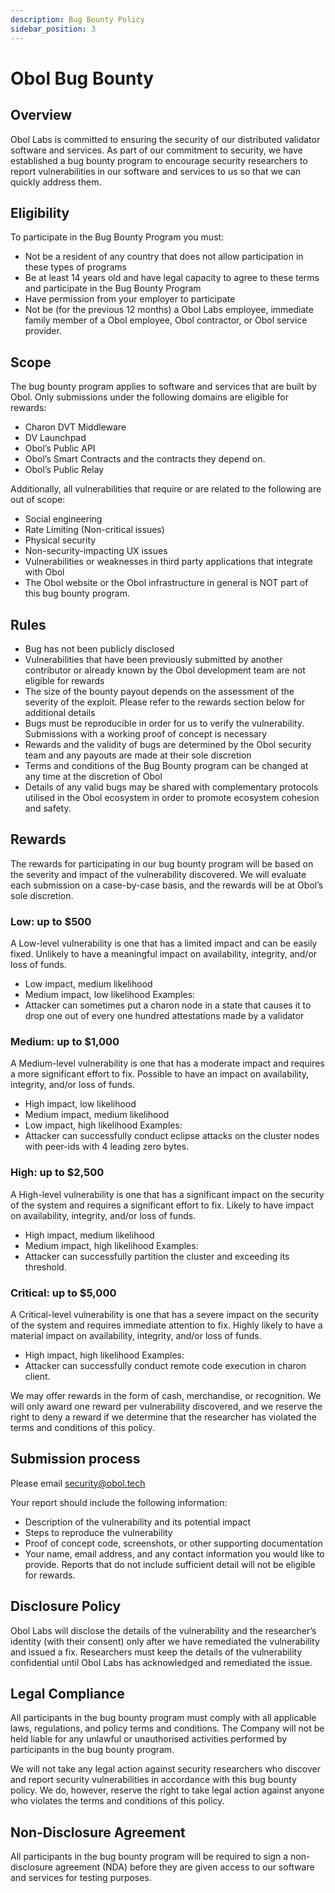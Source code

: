 ```yaml
---
description: Bug Bounty Policy
sidebar_position: 3
---
```


# Obol Bug Bounty

## Overview
Obol Labs is committed to ensuring the security of our distributed validator software and services. As part of our commitment to security, we have established a bug bounty program to encourage security researchers to report vulnerabilities in our software and services to us so that we can quickly address them. 

## Eligibility
To participate in the Bug Bounty Program you must:
- Not be a resident of any country that does not allow participation in these types of programs
- Be at least 14 years old and have legal capacity to agree to these terms and participate in the Bug Bounty Program
- Have permission from your employer to participate
- Not be (for the previous 12 months) a Obol Labs employee, immediate family member of a Obol employee, Obol contractor, or Obol service provider.

## Scope
The bug bounty program applies to software and services that are built by Obol. Only submissions under the following domains are eligible for rewards:
- Charon DVT Middleware
- DV Launchpad
- Obol’s Public API
- Obol’s Smart Contracts and the contracts they depend on.
- Obol’s Public Relay

Additionally, all vulnerabilities that require or are related to the following are out of scope:
- Social engineering
- Rate Limiting (Non-critical issues)
- Physical security
- Non-security-impacting UX issues
- Vulnerabilities or weaknesses in third party applications that integrate with Obol
- The Obol website or the Obol infrastructure in general is NOT part of this bug bounty program.

## Rules
- Bug has not been publicly disclosed
- Vulnerabilities that have been previously submitted by another contributor or already known by the Obol development team are not eligible for rewards
- The size of the bounty payout depends on the assessment of the severity of the exploit. Please refer to the rewards section below for additional details
- Bugs must be reproducible in order for us to verify the vulnerability. Submissions with a working proof of concept is necessary
- Rewards and the validity of bugs are determined by the Obol security team and any payouts are made at their sole discretion
- Terms and conditions of the Bug Bounty program can be changed at any time at the discretion of Obol
- Details of any valid bugs may be shared with complementary protocols utilised in the Obol ecosystem in order to promote ecosystem cohesion and safety.

## Rewards
The rewards for participating in our bug bounty program will be based on the severity and impact of the vulnerability discovered. We will evaluate each submission on a case-by-case basis, and the rewards will be at Obol’s sole discretion.

### Low: up to $500
A Low-level vulnerability is one that has a limited impact and can be easily fixed. Unlikely to have a meaningful impact on availability, integrity, and/or loss of funds.
- Low impact, medium likelihood
- Medium impact, low likelihood
Examples:
- Attacker can sometimes put a charon node in a state that causes it to drop one out of every one hundred attestations made by a validator

### Medium: up to $1,000
A Medium-level vulnerability is one that has a moderate impact and requires a more significant effort to fix. Possible to have an impact on availability, integrity, and/or loss of funds.
- High impact, low likelihood
- Medium impact, medium likelihood
- Low impact, high likelihood
Examples:
- Attacker can successfully conduct eclipse attacks on the cluster nodes with peer-ids with 4 leading zero bytes.

### High: up to $2,500
A High-level vulnerability is one that has a significant impact on the security of the system and requires a significant effort to fix. Likely to have impact on availability, integrity, and/or loss of funds.
- High impact, medium likelihood
- Medium impact, high likelihood
Examples:
- Attacker can successfully partition the cluster and exceeding its threshold.

### Critical: up to $5,000
A Critical-level vulnerability is one that has a severe impact on the security of the system and requires immediate attention to fix. Highly likely to have a material impact on availability, integrity, and/or loss of funds.
- High impact, high likelihood
Examples:
- Attacker can successfully conduct remote code execution in charon client.

We may offer rewards in the form of cash, merchandise, or recognition. We will only award one reward per vulnerability discovered, and we reserve the right to deny a reward if we determine that the researcher has violated the terms and conditions of this policy.

## Submission process 
Please email security@obol.tech

Your report should include the following information:
- Description of the vulnerability and its potential impact
- Steps to reproduce the vulnerability
- Proof of concept code, screenshots, or other supporting documentation
- Your name, email address, and any contact information you would like to provide.
Reports that do not include sufficient detail will not be eligible for rewards.

## Disclosure Policy
Obol Labs will disclose the details of the vulnerability and the researcher’s identity (with their consent) only after we have remediated the vulnerability and issued a fix. Researchers must keep the details of the vulnerability confidential until Obol Labs has acknowledged and remediated the issue.

## Legal Compliance
All participants in the bug bounty program must comply with all applicable laws, regulations, and policy terms and conditions. The Company will not be held liable for any unlawful or unauthorised activities performed by participants in the bug bounty program.

We will not take any legal action against security researchers who discover and report security vulnerabilities in accordance with this bug bounty policy. We do, however, reserve the right to take legal action against anyone who violates the terms and conditions of this policy.

## Non-Disclosure Agreement
All participants in the bug bounty program will be required to sign a non-disclosure agreement (NDA) before they are given access to our software and services for testing purposes.
